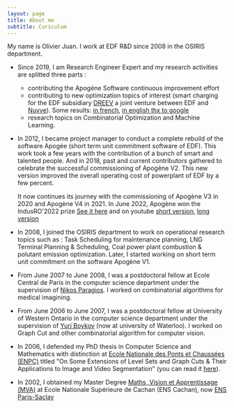 ```yaml
---
layout: page
title: About me
subtitle: Curiculum
---
```


My name is Olivier Juan. I work at EDF R&D since 2008 in the OSIRIS department.

- Since 2019, I am Research Engineer Expert and my research activities are splitted three parts :
  - contributing the Apogène Software continuous improvement effort
  - contributing to new optimization topics of interest (smart charging for the EDF subsidiary [DREEV](https://www.dreev.com) a joint venture between EDF and [Nuvve](https://www.nuvve.com)). Some results: [in french](https://www.rte-france.com/actualites/vehicules-electriques-equilibrage-systeme-electrique), [in english thx to google](https://www-rte--france-com.translate.goog/actualites/vehicules-electriques-equilibrage-systeme-electrique?_x_tr_sl=fr&_x_tr_tl=en&_x_tr_hl=fr&_x_tr_pto=wapp)
  - research topics on Combinatorial Optimization and Machine Learning.


- In 2012, I became project manager to conduct a complete rebuild of the software Apogée (short term unit commitment software of EDF). This work took a few years with the contribution of a bunch of smart and talented people. And in 2018, past and current contributors gathered to celebrate the successful commissioning of Apogène V2. This new version improved the overall operating cost of powerplant of EDF by a few percent.

    It now continues its journey with the commissioning of Apogène V3 in 2020 and Apogène V4 in 2021. In June 2022, Apogène won the IndusRO'2022 prize [See it here](https://www.linkedin.com/feed/update/urn:li:activity:6962864243234742273/) and on youtube [short version](https://www.youtube.com/watch?v=WJRD5C2Kjug&ab_channel=ROADEF), [long version](https://www.youtube.com/watch?v=tBM6r-B8H8o&ab_channel=ROADEF)


- In 2008, I joined the OSIRIS department to work on operational research topics such as : Task Scheduling for maintenance planning, LNG Terminal Planning & Scheduling, Coal power plant combustion & polutant emission optimization. Later, I started working on short term unit commitment on the software Apogène V1. 


- From June 2007 to June 2008, I was a postdoctoral fellow at Ecole Central de Paris in the computer science department under the supervision of [Nikos Paragios](http://cvn.ecp.fr/personnel/nikos). I worked on combinatorial algorithms for medical imagining.


- From June 2006 to June 2007, I was a postdoctoral fellow at University of Western Ontario in the computer science department under the supervision of [Yuri Boykov](https://cs.uwaterloo.ca/~yboykov/) (now at university of Waterloo). I worked on Graph Cut and other combinatorial algorithm for computer vision.


- In 2006, I defended my PhD thesis in Computer Science and Mathematics with distinction at [Ecole Nationale des Ponts et Chaussées (ENPC)](https://www.enpc.fr) titled "On Some Extensions of Level Sets and Graph Cuts & Their Applications to Image and Video Segmentation" (you can read it [here](https://pastel.archives-ouvertes.fr/pastel-00001855/document)).


- In 2002, I obtained my Master Degree [Maths, Vision et Apprentissage (MVA)](https://www.master-mva.com/) at Ecole Nationale Supérieure de Cachan (ENS Cachan), now [ENS Paris-Saclay](https://ens-paris-saclay.fr/)
